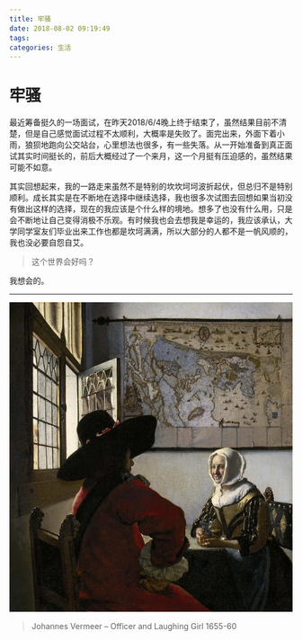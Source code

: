 ```yaml
---
title: 牢骚
date: 2018-08-02 09:19:49
tags:
categories: 生活
---
```


# 牢骚

最近筹备挺久的一场面试，在昨天2018/6/4晚上终于结束了，虽然结果目前不清楚，但是自己感觉面试过程不太顺利，大概率是失败了。面完出来，外面下着小雨，狼狈地跑向公交站台，心里想法也很多，有一些失落。从一开始准备到真正面试其实时间挺长的，前后大概经过了一个来月，这一个月挺有压迫感的，虽然结果可能不如意。

其实回想起来，我的一路走来虽然不是特别的坎坎坷坷波折起伏，但总归不是特别顺利。成长其实是在不断地在选择中继续选择，我也很多次试图去回想如果当初没有做出这样的选择，现在的我应该是个什么样的境地。想多了也没有什么用，只是会不断地让自己变得消极不乐观。有时候我也会去想我是幸运的，我应该承认，大学同学室友们毕业出来工作也都是坎坷满满，所以大部分的人都不是一帆风顺的，我也没必要自怨自艾。

>这个世界会好吗？

我想会的。

---

![Johannes Vermeer – Officer and Laughing Girl](牢骚/431359834.jpg)

> Johannes Vermeer – Officer and Laughing Girl 1655-60
